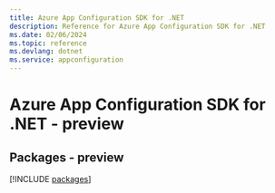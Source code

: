 ```yaml
---
title: Azure App Configuration SDK for .NET
description: Reference for Azure App Configuration SDK for .NET
ms.date: 02/06/2024
ms.topic: reference
ms.devlang: dotnet
ms.service: appconfiguration
---
```

# Azure App Configuration SDK for .NET - preview
## Packages - preview
[!INCLUDE [packages](app-configuration-index.md)]